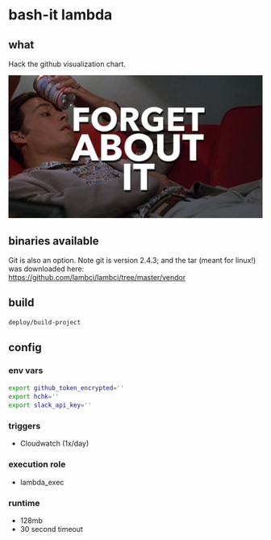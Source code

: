 # bash-it lambda

## what
Hack the github visualization chart.

<img src="dev-resources/img/forget_about_it.png" alt="hi" width="800"/>

## binaries available

Git is also an option. Note git is version 2.4.3; and the tar (meant for linux!)
was downloaded here: <https://github.com/lambci/lambci/tree/master/vendor>

## build
```bash
deploy/build-project
```

## config
### env vars
```bash
export github_token_encrypted=''
export hchk=''
export slack_api_key=''
```

### triggers
- Cloudwatch (1x/day)

### execution role
- lambda_exec

### runtime
- 128mb
- 30 second timeout
